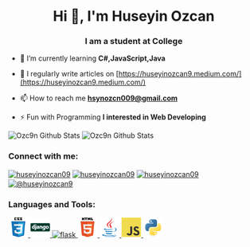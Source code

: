 <h1 align="center">Hi 👋, I'm Huseyin Ozcan</h1>
<h3 align="center">I am a student at College</h3>


- 🌱 I’m currently learning **C#,JavaScript,Java**

- 📝 I regularly write articles on [https://huseyinozcan9.medium.com/](https://huseyinozcan9.medium.com/)

- 📫 How to reach me **hsynozcn009@gmail.com**

- ⚡ Fun with Programming  **I interested in Web Developing** 


<div>
<img =align="left" alt ="Ozc9n Github Stats" src="https://github-readme-stats.vercel.app/api?username=Ozc9n&show_icons=true&theme=dark">
<img =align="left" alt ="Ozc9n Github Stats" src="https://github-readme-stats.vercel.app/api/top-langs/?username=Ozc9n&layout=compact&theme=dark">
</div>

<h3 align="left">Connect with me:</h3>
<p align="left">
<a href="https://twitter.com/huseyinozcan09" target="blank"><img align="center" src="https://cdn.jsdelivr.net/npm/simple-icons@3.0.1/icons/twitter.svg" alt="huseyinozcan09" height="30" width="40" /></a>
<a href="https://linkedin.com/in/huseyinozcan09" target="blank"><img align="center" src="https://cdn.jsdelivr.net/npm/simple-icons@3.0.1/icons/linkedin.svg" alt="huseyinozcan09" height="30" width="40" /></a>
<a href="https://instagram.com/huseyinozcan09" target="blank"><img align="center" src="https://cdn.jsdelivr.net/npm/simple-icons@3.0.1/icons/instagram.svg" alt="huseyinozcan09" height="30" width="40" /></a>
<a href="https://medium.com/@huseyinozcan9" target="blank"><img align="center" src="https://cdn.jsdelivr.net/npm/simple-icons@3.0.1/icons/medium.svg" alt="@huseyinozcan9" height="30" width="40" /></a>
</p>

<h3 align="left">Languages and Tools:</h3>
<p align="left"> <a href="https://www.w3schools.com/css/" target="_blank"> <img src="https://raw.githubusercontent.com/devicons/devicon/master/icons/css3/css3-original-wordmark.svg" alt="css3" width="40" height="40"/> </a> <a href="https://www.djangoproject.com/" target="_blank"> <img src="https://raw.githubusercontent.com/devicons/devicon/master/icons/django/django-original.svg" alt="django" width="40" height="40"/> </a> <a href="https://flask.palletsprojects.com/" target="_blank"> <img src="https://www.vectorlogo.zone/logos/pocoo_flask/pocoo_flask-icon.svg" alt="flask" width="40" height="40"/> </a> <a href="https://www.w3.org/html/" target="_blank"> <img src="https://raw.githubusercontent.com/devicons/devicon/master/icons/html5/html5-original-wordmark.svg" alt="html5" width="40" height="40"/> </a> <a href="https://www.java.com" target="_blank"> <img src="https://raw.githubusercontent.com/devicons/devicon/master/icons/java/java-original.svg" alt="java" width="40" height="40"/> </a> <a href="https://developer.mozilla.org/en-US/docs/Web/JavaScript" target="_blank"> <img src="https://raw.githubusercontent.com/devicons/devicon/master/icons/javascript/javascript-original.svg" alt="javascript" width="40" height="40"/> </a> <a href="https://www.python.org" target="_blank"> <img src="https://raw.githubusercontent.com/devicons/devicon/master/icons/python/python-original.svg" alt="python" width="40" height="40"/> </a> </p>
